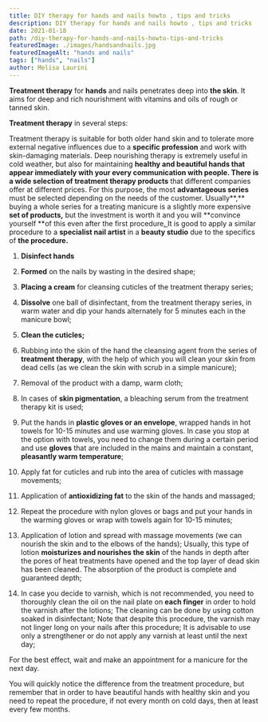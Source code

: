 ```yaml
---
title: DIY therapy for hands and nails howto , tips and tricks
description: DIY therapy for hands and nails howto , tips and tricks
date: 2021-01-18
path: /diy-therapy-for-hands-and-nails-howto-tips-and-tricks
featuredImage: ./images/handsandnails.jpg
featuredImageAlt: "hands and nails"
tags: ["hands", "nails"]
author: Melisa Laurini
---
```


**Treatment therapy** for **hands** and nails penetrates deep into **the skin**. It aims for deep and rich nourishment with vitamins and oils of rough or tanned skin.

**Treatment therapy** in several steps:

Treatment therapy is suitable for both older hand skin and to tolerate more external negative influences due to a **specific profession** and work with skin-damaging materials. Deep nourishing therapy is extremely useful in cold weather, but also for maintaining **healthy and beautiful hands **that appear immediately with your every communication with **people.** There is a wide selection of treatment** therapy products** that different companies offer at different prices. For this purpose, the most **advantageous series** must be selected depending on the needs of the customer. Usually**,** buying a whole series for a treating manicure is a slightly more expensive **set of products,** but the investment is worth it and you will **convince yourself **of this even after the first procedure[. ](https://ssl.microsofttranslator.com/bv.aspx?ref=TAns&from=&to=en&a=procedure.It)It is good to apply a similar procedure to a **specialist nail artist** in a **beauty studio** due to the specifics of **the procedure.**

1. **Disinfect hands**

2. **Formed** on the nails by wasting in the desired shape;

3. **Placing a cream** for cleansing cuticles of the treatment therapy series;

4. **Dissolve** one ball of disinfectant, from the treatment therapy series, in warm water and dip your hands alternately for 5 minutes each in the manicure bowl;

5. **Clean the cuticles;**

6. Rubbing into the skin of the hand the cleansing agent from the series of **treatment therapy**, with the help of which you will clean your skin from dead cells (as we clean the skin with scrub in a simple manicure);

7. Removal of the product with a damp, warm cloth;

8. In cases of **skin pigmentation**, a bleaching serum from the treatment therapy kit is used;

9. Put the hands in **plastic gloves or an envelope**, wrapped hands in hot towels for 10-15 minutes and use warming gloves.
   In case you stop at the option with towels, you need to change them during a certain period and use **gloves** that are included in the mains and maintain a constant, **pleasantly warm temperature**;

10. Apply fat for cuticles and rub into the area of cuticles with massage movements;

11. Application of **antioxidizing fat** to the skin of the hands and massaged;

12. Repeat the procedure with nylon gloves or bags and put your hands in the warming gloves or wrap with towels again for 10-15 minutes;

13. Application of lotion and spread with massage movements (we can nourish the skin and to the elbows of the hands); Usually, this type of lotion **moisturizes and nourishes the skin** of the hands in depth after the pores of heat treatments have opened and the top layer of dead skin has been cleaned. The absorption of the product is complete and guaranteed depth;

14. In case you decide to varnish, which is not recommended, you need to thoroughly clean the oil on the nail plate on **each finger** in order to hold the varnish after the lotions; The cleaning can be done by using cotton soaked in disinfectant; Note that despite this procedure, the varnish may not linger long on your nails after this procedure; It is advisable to use only a strengthener or do not apply any varnish at least until the next day;

For the best effect, wait and make an appointment for a manicure for the next day.

You will quickly notice the difference from the treatment procedure, but remember that in order to have beautiful hands with healthy skin and you need to repeat the procedure, if not every month on cold days, then at least every few months.
